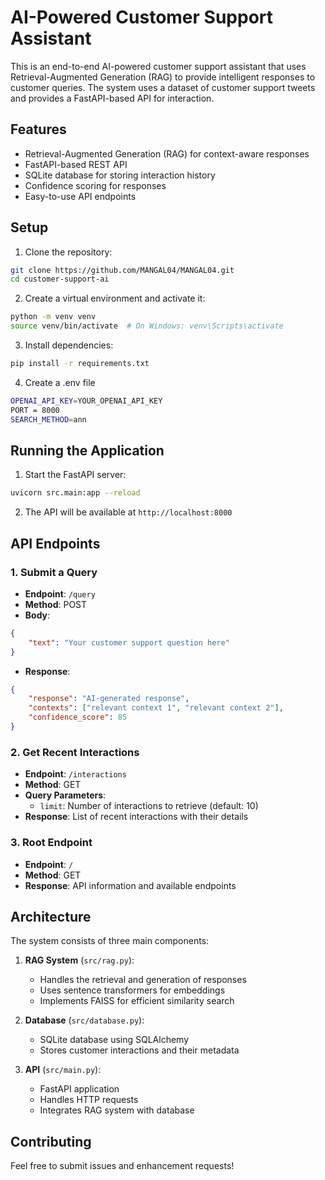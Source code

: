 # AI-Powered Customer Support Assistant

This is an end-to-end AI-powered customer support assistant that uses Retrieval-Augmented Generation (RAG) to provide intelligent responses to customer queries. The system uses a dataset of customer support tweets and provides a FastAPI-based API for interaction.

## Features

- Retrieval-Augmented Generation (RAG) for context-aware responses
- FastAPI-based REST API
- SQLite database for storing interaction history
- Confidence scoring for responses
- Easy-to-use API endpoints

## Setup

1. Clone the repository:
```bash
git clone https://github.com/MANGAL04/MANGAL04.git
cd customer-support-ai
```

2. Create a virtual environment and activate it:
```bash
python -m venv venv
source venv/bin/activate  # On Windows: venv\Scripts\activate
```

3. Install dependencies:
```bash
pip install -r requirements.txt
```
4. Create a .env file 
```bash
OPENAI_API_KEY=YOUR_OPENAI_API_KEY
PORT = 8000
SEARCH_METHOD=ann
```
## Running the Application

1. Start the FastAPI server:
```bash
uvicorn src.main:app --reload
```

2. The API will be available at `http://localhost:8000`

## API Endpoints

### 1. Submit a Query
- **Endpoint**: `/query`
- **Method**: POST
- **Body**:
```json
{
    "text": "Your customer support question here"
}
```
- **Response**:
```json
{
    "response": "AI-generated response",
    "contexts": ["relevant context 1", "relevant context 2"],
    "confidence_score": 85
}
```

### 2. Get Recent Interactions
- **Endpoint**: `/interactions`
- **Method**: GET
- **Query Parameters**:
  - `limit`: Number of interactions to retrieve (default: 10)
- **Response**: List of recent interactions with their details

### 3. Root Endpoint
- **Endpoint**: `/`
- **Method**: GET
- **Response**: API information and available endpoints

## Architecture

The system consists of three main components:

1. **RAG System** (`src/rag.py`):
   - Handles the retrieval and generation of responses
   - Uses sentence transformers for embeddings
   - Implements FAISS for efficient similarity search

2. **Database** (`src/database.py`):
   - SQLite database using SQLAlchemy
   - Stores customer interactions and their metadata

3. **API** (`src/main.py`):
   - FastAPI application
   - Handles HTTP requests
   - Integrates RAG system with database

## Contributing

Feel free to submit issues and enhancement requests! 
